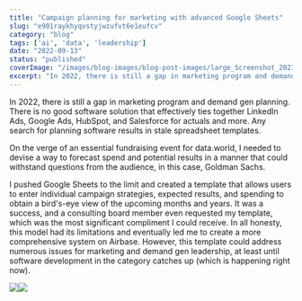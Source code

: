 ```yaml
---
title: "Campaign planning for marketing with advanced Google Sheets"
slug: "e901raykhyqvstyjwzufvt6e1eufcv"
category: "blog"
tags: ['ai', 'data', 'leadership']
date: "2022-09-13"
status: "published"
coverImage: "/images/blog-images/blog-post-images/large_Screenshot_2023_04_11_at_12_15_39_AM_764eec7f79.png"
excerpt: "In 2022, there is still a gap in marketing program and demand gen planning. There is no good software solution that effectively ties together LinkedIn Ads, Google Ads, HubSpot, and Salesforce for a..."
---
```


In 2022, there is still a gap in marketing program and demand gen planning. There is no good software solution that effectively ties together LinkedIn Ads, Google Ads, HubSpot, and Salesforce for actuals and more. Any search for planning software results in stale spreadsheet templates.

On the verge of an essential fundraising event for data.world, I needed to devise a way to forecast spend and potential results in a manner that could withstand questions from the audience, in this case, Goldman Sachs.

I pushed Google Sheets to the limit and created a template that allows users to enter individual campaign strategies, expected results, and spending to obtain a bird's-eye view of the upcoming months and years. It was a success, and a consulting board member even requested my template, which was the most significant compliment I could receive. In all honesty, this model had its limitations and eventually led me to create a more comprehensive system on Airbase. However, this template could address numerous issues for marketing and demand gen leadership, at least until software development in the category catches up (which is happening right now).

![](/images/blog-images/blog-post-images/large_Screenshot_2023_04_11_at_12_15_39_AM_764eec7f79.png)![](/images/blog-images/blog-post-images/large_Screenshot_2023_04_11_at_12_09_48_AM_951cabfde1.png)